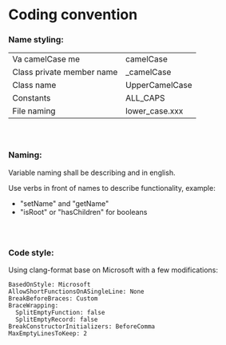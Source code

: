 # Coding convention<br>

### Name styling:

|||
|---|----------------|
| Va camelCase      me | camelCase      |
| Class private member name | _camelCase     |
| Class name | UpperCamelCase |
| Constants | ALL_CAPS       |
| File naming | lower_case.xxx |

### <br><br>Naming:

Variable naming shall be describing and in english. <br>

Use verbs in front of names to describe functionality, example: <br>

* "setName" and "getName"
* "isRoot" or "hasChildren" for booleans

### <br><br>Code style:

Using clang-format base on Microsoft with a few modifications:

``` .clang-format
BasedOnStyle: Microsoft
AllowShortFunctionsOnASingleLine: None
BreakBeforeBraces: Custom
BraceWrapping:
  SplitEmptyFunction: false
  SplitEmptyRecord: false
BreakConstructorInitializers: BeforeComma
MaxEmptyLinesToKeep: 2
```

